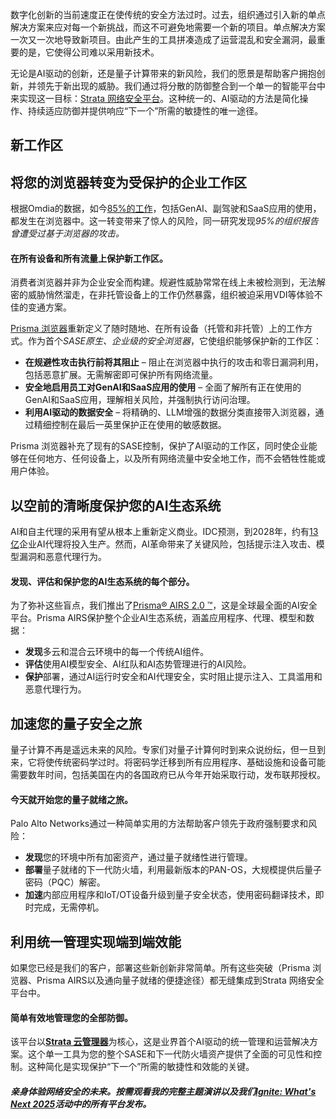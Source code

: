 数字化创新的当前速度正在使传统的安全方法过时。过去，组织通过引入新的单点解决方案来应对每一个新挑战，而这不可避免地需要一个新的项目。单点解决方案一次又一次地导致新项目。由此产生的工具拼凑造成了运营混乱和安全漏洞，最重要的是，它使得公司难以采用新技术。

无论是AI驱动的创新，还是量子计算带来的新风险，我们的愿景是帮助客户拥抱创新，并领先于新出现的威胁。我们通过将分散的防御整合到一个单一的智能平台中来实现这一目标：[Strata 网络安全平台](/network-security)。这种统一的、AI驱动的方法是简化操作、持续适应防御并提供响应“下一个”所需的敏捷性的唯一途径。

## 新工作区

## 将您的浏览器转变为受保护的企业工作区

根据Omdia的数据，如今[85%的工作](https://start.paloaltonetworks.com/omdia-state-of-workforce-security)，包括GenAI、副驾驶和SaaS应用的使用，都发生在浏览器中。这一转变带来了惊人的风险，同一研究发现*95%的组织报告曾遭受过基于浏览器的攻击。*

#### 在所有设备和所有流量上保护新工作区。

消费者浏览器并非为企业安全而构建。规避性威胁常常在线上未被检测到，无法解密的威胁悄然溜走，在非托管设备上的工作仍然暴露，组织被迫采用VDI等体验不佳的变通方案。

[Prisma 浏览器](/sase/prisma-browser)重新定义了随时随地、在所有设备（托管和非托管）上的工作方式。作为首个*SASE原生、企业级的安全浏览器*，它使组织能够保护新的工作区：

*   **在规避性攻击执行前将其阻止** – 阻止在浏览器中执行的攻击和零日漏洞利用，包括恶意扩展。无需解密即可保护所有网络流量。
*   **安全地启用员工对GenAI和SaaS应用的使用** – 全面了解所有正在使用的GenAI和SaaS应用，理解相关风险，并强制执行访问治理。
*   **利用AI驱动的数据安全** – 将精确的、LLM增强的数据分类直接带入浏览器，通过精细控制在最后一英里保护正在使用的敏感数据。

Prisma 浏览器补充了现有的SASE控制，保护了AI驱动的工作区，同时使企业能够在任何地方、任何设备上，以及所有网络流量中安全地工作，而不会牺牲性能或用户体验。

## 以空前的清晰度保护您的AI生态系统

AI和自主代理的采用有望从根本上重新定义商业。IDC预测，到2028年，约有[13亿](https://partner.microsoft.com/en-US/blog/article/ai-apps-and-agents-marketplace)企业AI代理将投入生产。然而，AI革命带来了关键风险，包括提示注入攻击、模型漏洞和恶意代理行为。

#### **发现、评估和保护您的AI生态系统的每个部分。**

为了弥补这些盲点，我们推出了[Prisma® AIRS 2.0 ™](/prisma/prisma-ai-runtime-security)，这是全球最全面的AI安全平台。Prisma AIRS保护整个企业AI生态系统，涵盖应用程序、代理、模型和数据：

*   **发现**多云和混合云环境中的每一个传统AI组件。
*   **评估**使用AI模型安全、AI红队和AI态势管理进行的AI风险。
*   **保护**部署，通过AI运行时安全和AI代理安全，实时阻止提示注入、工具滥用和恶意代理行为。

## 加速您的量子安全之旅

量子计算不再是遥远未来的风险。专家们对量子计算何时到来众说纷纭，但一旦到来，它将使传统密码学过时。将密码学迁移到所有应用程序、基础设施和设备可能需要数年时间，包括美国在内的各国政府已从今年开始采取行动，发布联邦授权。

#### **今天就开始您的量子就绪之旅。**

Palo Alto Networks通过一种简单实用的方法帮助客户领先于政府强制要求和风险：

*   **发现**您的环境中所有加密资产，通过量子就绪性进行管理。
*   **部署**量子就绪的下一代防火墙，利用最新版本的PAN-OS，大规模提供后量子密码（PQC）解密。
*   **加速**内部应用程序和IoT/OT设备升级到量子安全状态，使用密码翻译技术，即时完成，无需停机。

## 利用统一管理实现端到端效能

如果您已经是我们的客户，部署这些新创新非常简单。所有这些突破（Prisma 浏览器、Prisma AIRS以及通向量子就绪的便捷途径）都无缝集成到Strata 网络安全平台中。

#### **简单有效地管理您的全部防御。**

该平台以[**Strata 云管理器**](/network-security/strata-cloud-manager)为核心，这是业界首个AI驱动的统一管理和运营解决方案。这个单一工具为您的整个SASE和下一代防火墙资产提供了全面的可见性和控制。这种简化是实现保护“下一个”所需的敏捷性和效能的关键。

##### 亲身体验网络安全的未来。按需观看我的完整主题演讲以及我们[Ignite: What's Next 2025](https://start.paloaltonetworks.com/ignite-whats-next.html#register)活动中的所有平台发布。